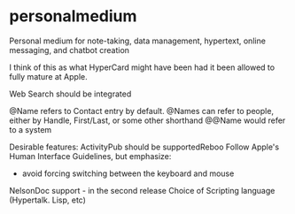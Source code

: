 # personalmedium
Personal medium for note-taking, data management, hypertext, online messaging, and chatbot creation

I think of this as what HyperCard might have been had it been allowed to fully mature at Apple.

Web Search should be integrated

@Name refers to Contact entry by default.
@Names can refer to people, either by Handle, First/Last, or some other shorthand
@@Name would refer to a system

Desirable features:
ActivityPub should be supportedReboo
Follow Apple's Human Interface Guidelines, but emphasize:
- avoid forcing switching between the keyboard and mouse

NelsonDoc support - in the second release
Choice of Scripting language
(Hypertalk. Lisp, etc)
